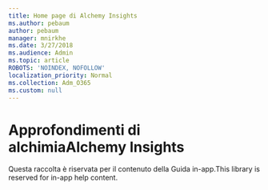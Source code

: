 ```yaml
---
title: Home page di Alchemy Insights
ms.author: pebaum
author: pebaum
manager: mnirkhe
ms.date: 3/27/2018
ms.audience: Admin
ms.topic: article
ROBOTS: 'NOINDEX, NOFOLLOW'
localization_priority: Normal
ms.collection: Adm_O365
ms.custom: null
---
```


# <a name="alchemy-insights"></a><span data-ttu-id="163c0-102">Approfondimenti di alchimia</span><span class="sxs-lookup"><span data-stu-id="163c0-102">Alchemy Insights</span></span>

<span data-ttu-id="163c0-103">Questa raccolta è riservata per il contenuto della Guida in-app.</span><span class="sxs-lookup"><span data-stu-id="163c0-103">This library is reserved for in-app help content.</span></span>